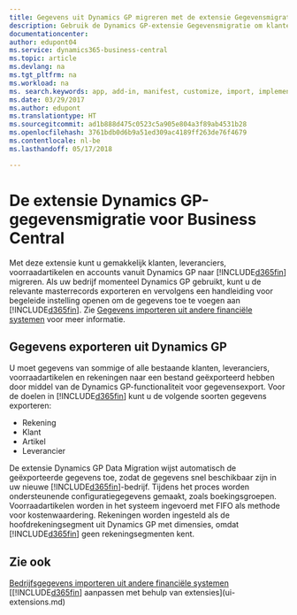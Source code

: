 ```yaml
---
title: Gegevens uit Dynamics GP migreren met de extensie Gegevensmigratie | Microsoft Docs
description: Gebruik de Dynamics GP-extensie Gegevensmigratie om klanten, leveranciers, voorraadartikelen en rekeningen te migreren van Dynamics GP naar Business Central.
documentationcenter: 
author: edupont04
ms.service: dynamics365-business-central
ms.topic: article
ms.devlang: na
ms.tgt_pltfrm: na
ms.workload: na
ms. search.keywords: app, add-in, manifest, customize, import, implement
ms.date: 03/29/2017
ms.author: edupont
ms.translationtype: HT
ms.sourcegitcommit: ad1b888d475c0523c5a905e804a3f89ab4531b28
ms.openlocfilehash: 3761bdb0d6b9a51ed309ac4189ff263de76f4679
ms.contentlocale: nl-be
ms.lasthandoff: 05/17/2018

---
```

# <a name="the-dynamics-gp-data-migration-extension-for-business-central"></a>De extensie Dynamics GP-gegevensmigratie voor Business Central 
Met deze extensie kunt u gemakkelijk klanten, leveranciers, voorraadartikelen en accounts vanuit Dynamics GP naar [!INCLUDE[d365fin](includes/d365fin_md.md)] migreren. Als uw bedrijf momenteel Dynamics GP gebruikt, kunt u de relevante masterrecords exporteren en vervolgens een handleiding voor begeleide instelling openen om de gegevens toe te voegen aan [!INCLUDE[d365fin](includes/d365fin_md.md)]. Zie [Gegevens importeren uit andere financiële systemen](across-import-data-configuration-packages.md) voor meer informatie.

## <a name="exporting-data-from-dynamics-gp"></a>Gegevens exporteren uit Dynamics GP
U moet gegevens van sommige of alle bestaande klanten, leveranciers, voorraadartikelen en rekeningen naar een bestand geëxporteerd hebben door middel van de Dynamics GP-functionaliteit voor gegevensexport. Voor de doelen in [!INCLUDE[d365fin](includes/d365fin_md.md)] kunt u de volgende soorten gegevens exporteren:

* Rekening  
* Klant  
* Artikel  
* Leverancier  

De extensie Dynamics GP Data Migration wijst automatisch de geëxporteerde gegevens toe, zodat de gegevens snel beschikbaar zijn in uw nieuwe [!INCLUDE[d365fin](includes/d365fin_md.md)]-bedrijf. Tijdens het proces worden ondersteunende configuratiegegevens gemaakt, zoals boekingsgroepen. Voorraadartikelen worden in het systeem ingevoerd met FIFO als methode voor kostenwaardering. Rekeningen worden ingesteld als de hoofdrekeningsegment uit Dynamics GP met dimensies, omdat [!INCLUDE[d365fin](includes/d365fin_long_md.md)] geen rekeningsegmenten kent.

## <a name="see-also"></a>Zie ook
[Bedrijfsgegevens importeren uit andere financiële systemen](across-import-data-configuration-packages.md)  
[[!INCLUDE[d365fin](includes/d365fin_md.md)] aanpassen met behulp van extensies](ui-extensions.md)  


